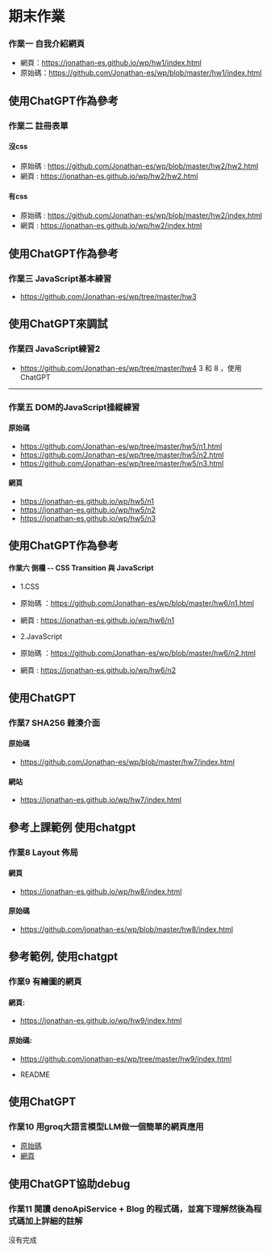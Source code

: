 # 期末作業
### 作業一 自我介紹網頁
* 網頁：https://jonathan-es.github.io/wp/hw1/index.html
* 原始碼：https://github.com/Jonathan-es/wp/blob/master/hw1/index.html

使用ChatGPT作為參考
---
### 作業二 註冊表單

#### 沒css
* 原始碼 : https://github.com/Jonathan-es/wp/blob/master/hw2/hw2.html
* 網頁 : https://jonathan-es.github.io/wp/hw2/hw2.html
#### 有css
* 原始碼 : https://github.com/Jonathan-es/wp/blob/master/hw2/index.html
* 網頁 : https://jonathan-es.github.io/wp/hw2/index.html

使用ChatGPT作為參考
---
### 作業三 JavaScript基本練習
* https://github.com/Jonathan-es/wp/tree/master/hw3

使用ChatGPT來調試
---
### 作業四 JavaScript練習2
* https://github.com/Jonathan-es/wp/tree/master/hw4
3 和 8 ，使用 ChatGPT
---
### 作業五 DOM的JavaScript操縱練習
#### 原始碼
* https://github.com/Jonathan-es/wp/tree/master/hw5/n1.html
* https://github.com/Jonathan-es/wp/tree/master/hw5/n2.html
* https://github.com/Jonathan-es/wp/tree/master/hw5/n3.html
#### 網頁
* https://jonathan-es.github.io/wp/hw5/n1
* https://jonathan-es.github.io/wp/hw5/n2
* https://jonathan-es.github.io/wp/hw5/n3

使用ChatGPT作為參考
---
#### 作業六 側欄 -- CSS Transition 與 JavaScript

* 1.CSS 
* 原始碼 ：https://github.com/Jonathan-es/wp/blob/master/hw6/n1.html
* 網頁 : https://jonathan-es.github.io/wp/hw6/n1

* 2.JavaScript
* 原始碼 ：https://github.com/Jonathan-es/wp/blob/master/hw6/n2.html
* 網頁 : https://jonathan-es.github.io/wp/hw6/n2

使用ChatGPT
---
### 作業7 SHA256 雜湊介面
#### 原始碼
* https://github.com/Jonathan-es/wp/blob/master/hw7/index.html
#### 網站
* https://jonathan-es.github.io/wp/hw7/index.html

參考上課範例 使用chatgpt
---
### 作業8 Layout 佈局
#### 網頁
* https://jonathan-es.github.io/wp/hw8/index.html

#### 原始碼
* https://github.com/jonathan-es/wp/blob/master/hw8/index.html

參考範例, 使用chatgpt
---

### 作業9 有繪圖的網頁
#### 網頁:
* https://jonathan-es.github.io/wp/hw9/index.html
#### 原始碼:
* https://github.com/jonathan-es/wp/tree/master/hw9/index.html

* README

使用ChatGPT
---
### 作業10 用groq大語言模型LLM做一個簡單的網頁應用
* [原始碼](https://github.com/jonathan-es/wp/blob/master/hw10/index.html)
* [網頁](https://jonathan-es.github.io/wp/hw10/index.html)

使用ChatGPT協助debug
---
### 作業11 閱讀 denoApiService + Blog 的程式碼，並寫下理解然後為程式碼加上詳細的註解
沒有完成
